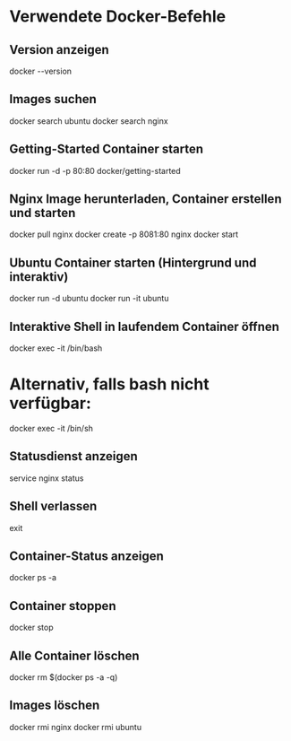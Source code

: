 # Verwendete Docker-Befehle

## Version anzeigen
docker --version

## Images suchen
docker search ubuntu
docker search nginx

## Getting-Started Container starten
docker run -d -p 80:80 docker/getting-started

## Nginx Image herunterladen, Container erstellen und starten
docker pull nginx
docker create -p 8081:80 nginx
docker start <container-id oder name>

## Ubuntu Container starten (Hintergrund und interaktiv)
docker run -d ubuntu
docker run -it ubuntu

## Interaktive Shell in laufendem Container öffnen
docker exec -it <nginx-container-name> /bin/bash
# Alternativ, falls bash nicht verfügbar:
docker exec -it <nginx-container-name> /bin/sh

## Statusdienst anzeigen
service nginx status

## Shell verlassen
exit

## Container-Status anzeigen
docker ps -a

## Container stoppen
docker stop <container-id oder name>

## Alle Container löschen
docker rm $(docker ps -a -q)

## Images löschen
docker rmi nginx
docker rmi ubuntu